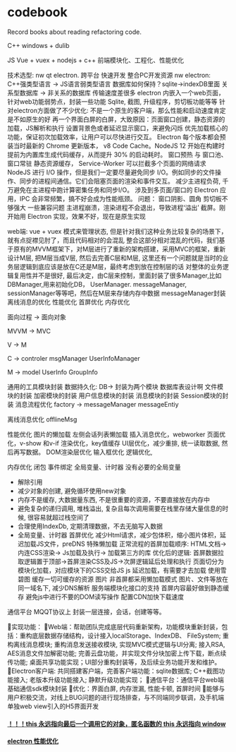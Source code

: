 # codebook

Record books about reading refactoring code.


C++
windows + dulib

JS
Vue + vuex + nodejs + c++
前端模块化、工程化、性能优化

技术选型: nw qt electron. 跨平台 快速开发 整合PC开发资源
nw electron:
C++强类型语言 -> JS语言弱类型语言
数据库如何保持？sqlite->indexDB里面 关系型数据库 -> 非关系的数据库 传输速度差很多
electron 内嵌入一个web页面，针对web功能弱势点，封装一些功能 Sqlite, 截图, 升级程序，剪切板功能等等
针对electron方面做了不少优化:
  不是一个原生的客户端，那么性能和启动速度肯定是不如原生的好
  再一个界面白屏的白屏，大致原因：页面窗口创建，静态资源的加载，JS解析和执行
    设置背景色或者延迟显示窗口，来避免闪烁
    优先加载核心的功能，保证初次加载效率，让用户可以尽快进行交互。
    Electron 每个版本都会预装当时最新的 Chrome
    更新版本， v8 Code Cache。NodeJS 12 开始在构建时提前为内置库生成代码缓存，从而提升 30% 的启动耗时。
    窗口预热 与 窗口池、窗口常驻
    静态资源缓存， Service-Worker 可以拦截多个页面的网络请求
    NodeJS 进行 I/O 操作，但是我们一定要尽量避免同步 I/O。例如同步的文件操作、同步的进程间通信。它们会阻塞页面的渲染和事件交互。
    减少主进程负荷, 千万避免在主进程中跑计算密集任务和同步I/O。
    涉及到多页面/窗口的 Electron 应用，IPC 会非常频繁，搞不好会成为性能瓶颈。
问题：
  窗口阴影、圆角
  剪切板不够强大
  一些兼容问题
  主进程崩溃，渲染进程不会退出，导致进程‘溢出’
  截屏。刚开始用 Electron 实现，效果不好，现在是原生实现

web端:
  vue + vuex 模式来管理状态, 但是针对我们这种业务比较复杂的场景下，就有点捉襟见肘了，而且代码相对的会混乱
  整合这部分相对混乱的代码，我们基于原有的MVVM框架下，对M层进行了重新的架构搭建，采用MVC的框架，重新设计M层,
  把M层当成V层, 然后去完善C层和M层, 这里还有一个问题就是当时的业务层逻辑到底应该是放在C还是M层，最终考虑到放在控制层的话
  对整体的业务逻辑复用性并不是很好, 最后决定，由C层来控制，里面封装了很多Manager,比如DBManager,用来初始化DB， UserManager.
  messageManager, sessionManager等等吧，然后在M层来存储内存中数据
  messageManager封装
  离线消息的优化
  性能优化
  首屏优化
  内存优化

面向过程 -> 面向对象

MVVM -> MVC

V -> M

C -> controler msgManager UserInfoManager

M -> model UserInfo GroupInfo

通用的工具模块封装
数据持久化:
  DB-> 封装为两个模块 数据库表设计啊
文件模块的封装
加密模块的封装
用户信息模块的封装
消息模块的封装
Session模块的封装
消息流程优化 factory -> messageManager  messageEntiy

离线消息优化 offlineMsg

性能优化
  图片的懒加载
  左侧会话列表懒加载
  插入消息优化，webworker
  页面优化，v-show 和v-if
  渲染优化，key值缓存
  UI层优化，减少重排, 统一读取数据, 然后再写数据。
  DOM渲染层优化
  输入框优化
  逻辑优化,

内存优化
  闭包
  事件绑定
  全局变量、计时器
  没有必要的全局变量
  * 解除引用
  * 减少对象的创建, 避免循环使用new对象
  * 内存不是缓存, 大数据量东西, 不是很重要的资源，不要直接放在内存中
  * 避免复杂的递归调用, 堆栈溢出, 复杂且每次调用需要在栈里存储大量信息的时候, 很容易就超过栈空间了
  * 合理使用IndexDb, 定期清理数据，不去无脑写入数据
  * 全局变量、计时器
首屏优化
  减少Html请求，减少包体积，缩小图片体积，延迟加载JS文件，preDNS
  特殊懒加载
  正常流程的首屏加载顺序: HTML文档-> 内连CSS渲染-> Js加载及执行-> 加载第三方的库
  优化后的逻辑: 首屏数据拉取逻辑置于顶部->首屏渲染CSS及JS->次屏逻辑延后处理和执行
  页面切分为模块化加载，对应模块下的CSS交给JS
  js 延迟加载，有需要才去加载
  使用雪碧图
  缓存一切可缓存的资源
  图片 非首屏都采用懒加载模式
  图片、文件等放在同一域名下, 减少DNS解析
  服务端模块化接口的支持
  首屏内容最好做到静态缓存
  避免js中进行不要的DOM读写操作
  配置CDN加快下载速度

通信平台
  MQQT协议上 封装一层连接，会话，创建等等。


实现功能：
Web端：帮助团队完成底层代码重新架构，功能模块重新封装，包括：重构底层数据存储结构，设计接入localStorage、IndexDB、 FileSystem; 重构离线消息模块; 重构消息发送接收模块, 实现MVC模式逻辑与UI分离; 接入RSA, AES消息文件加解密功能; 完善云盘功能，并实现文件分块加密上传下载，断点续传功能; 桌面共享功能实现；UI部分重构封装等，及后续业务功能开发和维护。
Electron客户端:  共同搭建客户端，完善客户端功能：sqlite数据库; C++截图功能接入; 老版本升级功能接入; 静默升级功能实现；
通信平台：通信平台web端基础通信sdk模块封装
优化：界面白屏, 内存泄漏, 性能卡顿, 首屏时间
能够与用户积极交流，对线上BUG问题的进行现场排查，与不同端同步联调，及手机端单独web view引入的H5界面开发


#### [！！！this 永远指向最后一个调用它的对象，匿名函数的 this 永远指向 window](https://juejin.im/post/59bfe84351882531b730bac2)

#### [electron 性能优化](https://juejin.im/post/5e0010866fb9a015fd69c645)
